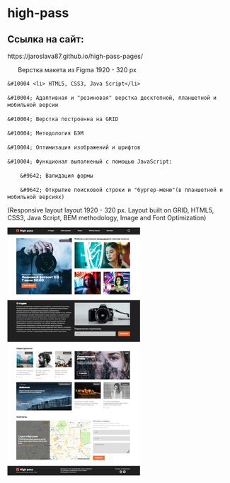 # high-pass
<h2>Cсылка на сайт:</h2> https://jaroslava87.github.io/high-pass-pages/

<ul>Верстка макета из Figma 1920 - 320 px</ul> 

	&#10004 <li> HTML5, CSS3, Java Script</li>

	&#10004; Адаптивная и "резиновая" верстка десктопной, планшетной и мобильной версии

	&#10004; Верстка построенна на GRID

	&#10004; Mетодология БЭМ

	&#10004; Оптимизация изображений и шрифтов

	&#10004; Функционал выполненый с помощью JavaScript:

    	&#9642; Валидация формы

    	&#9642; Открытие поисковой строки и "бургер-меню"(в планшетной и мобильной версиях)

(Responsive layout layout 1920 - 320 px. Layout built on GRID, HTML5, CSS3, Java Script, 
BEM methodology, Image and Font Optimization) 

<img src="https://github.com/jaroslava87/high-pass/blob/main/img/high-pass-preview.jpg" width="300px">


